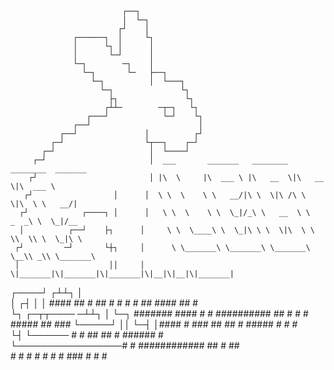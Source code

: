                              ┌──┐                                                          
                             │  └─┐                                                        
                            ┌┘    │                                                        
                  ┌──────┐  │     └┐                                                       
                  │      └┐ │      │                                                       
                  │       └─┘      │                                                       
                  └─┐        ─┐    │                                                       
                    └─┐       └─   ├──┐                                                    
                      └─┐          │  └───┐                                                
                        └─┐               └┐                                               
                          ├┐               └┐                                              
                         ┌┴┴─        ─┬─┐   └┐                                             
                     ┌───┘            └─┘    └┐                                            
                  ┌──┘                        │                                            
               ┌──┘               │          ┌┘                                            
             ┌─┘                  └┬──┐    ┌─┘                                             
           ┌─┘                     │  └────┘                                               
         ┌─┘                       │  ___       _______   ________  ________  _______      
        ┌┘                         │ |\  \     |\  ___ \ |\   __  \|\   __  \|\  ___ \     
       ┌┘                  │      │  \ \  \    \ \   __/|\ \  \|\ /\ \  \|\  \ \   __/|    
      ┌┘            ┌────┐ │      │   \ \  \    \ \  \_|/_\ \   __  \ \   _  _\ \  \_|/__  
      │          ┌──┘    ├┐      │     \ \  \____\ \  \_|\ \ \  \|\  \ \  \\  \\ \  \_|\ \ 
     ┌┘         ─┘       └┼┐     │      \ \_______\ \_______\ \_______\ \__\\ _\\ \_______\
     │                    ││     │       \|_______|\|_______|\|_______|\|__|\|__|\|_______|
┌────┘                   ┌┴┴┐    │                                                         
│                       ┌┤  │    │          ####   ## # ##  #  #  # # ## ####  ##  #       
└┐     ┌─┬┬────        ─┴┴┐ │    └─┐ ####### #### # # ##########   ##  #  # #  ##### ## ###
 └─────┘ ││               └─┤      │#### #   ### ## ## #   #####     #    # #              
         └┤                 └──────      # # ##   ##  #  ###### #                          
          └─────────────────#  #    ############    ##   #  ##                             
          # #   #    #    #   #    # ###  # # #                                            
